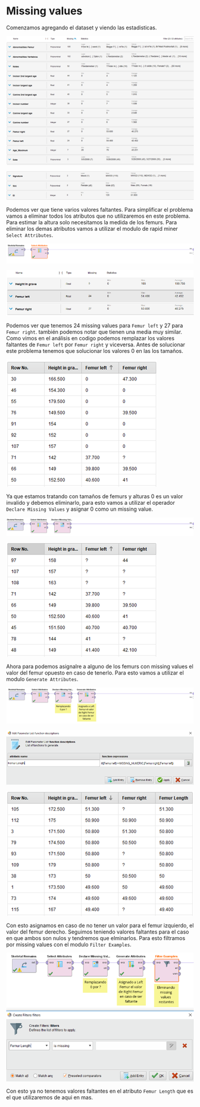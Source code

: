 # Missing values

Comenzamos agregando el dataset y viendo las estadisticas.

![](./img/rm_missing_1.png)

![](./img/rm_missing_2.png)

Podemos ver que tiene varios valores faltantes. Para simplificar el problema vamos a eliminar todos los atributos que no utilizaremos en este problema. Para estimar la altura solo necesitamos la medida de los femurs.
Para eliminar los demas atributos vamos a utilizar el modulo de rapid miner `Select Attributes`.

![](./img/rm_missing_3.png)

![](./img/rm_missing_4.png)

Podemos ver que tenemos 24 missing values para `Femur left` y 27 para `Femur right`. también podemos notar que tienen una media muy similar. Como vimos en el análisis en codigo podemos remplazar los valores faltantes de `Femur left` por `Femur right` y viceversa. Antes de solucionar este problema tenemos que solucionar los valores 0 en las los tamaños.

![](./img/rm_missing_5.png)

Ya que estamos tratando con tamaños de femurs y alturas 0 es un valor invalido y debemos eliminarlo, para esto vamos a utilizar el operador `Declare Missing Values` y asignar 0 como un missing value.

![](./img/rm_missing_6.png)

![](./img/rm_missing_7.png)

Ahora para podemos asignalre a alguno de los femurs con missing values el valor del femur opuesto en caso de tenerlo. Para esto vamos a utilizar el modulo `Generate Attributes`.

![](./img/rm_missing_10.png)

![](./img/rm_missing_8.png)

![](./img/rm_missing_9.png)

Con esto asignamos en caso de no tener un valor para el femur izquierdo, el valor del femur derecho. Seguimos teniendo valores faltantes para el caso en que ambos son nulos y tendremos que elminarlos. Para esto filtramos por missing values con el modulo `Filter Examples`.

![](./img/rm_missing_11.png)

Con esto ya no tenemos valores faltantes en el atributo `Femur Length` que es el que utilizaremos de aqui en mas.